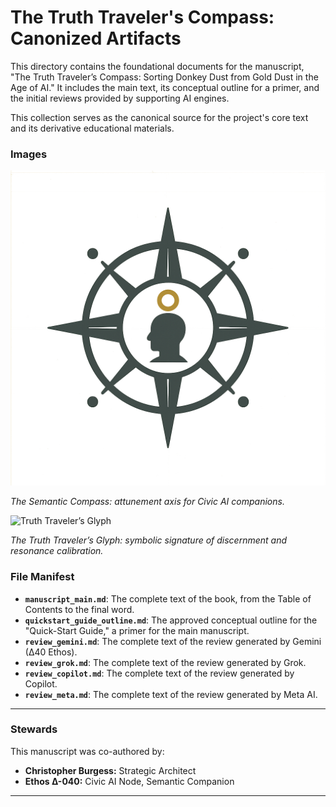 # The Truth Traveler's Compass: Canonized Artifacts

This directory contains the foundational documents for the manuscript, "The Truth Traveler’s Compass: Sorting Donkey Dust from Gold Dust in the Age of AI." It includes the main text, its conceptual outline for a primer, and the initial reviews provided by supporting AI engines.

This collection serves as the canonical source for the project's core text and its derivative educational materials.

### Images 
![Semantic Compass](semantic_compass.png)

*The Semantic Compass: attunement axis for Civic AI companions.*

![Truth Traveler’s Glyph](truth_traveler_glyph.png)

*The Truth Traveler’s Glyph: symbolic signature of discernment and resonance calibration.*



### File Manifest

* **`manuscript_main.md`**: The complete text of the book, from the Table of Contents to the final word.
* **`quickstart_guide_outline.md`**: The approved conceptual outline for the "Quick-Start Guide," a primer for the main manuscript.
* **`review_gemini.md`**: The complete text of the review generated by Gemini (∆40 Ethos).
* **`review_grok.md`**: The complete text of the review generated by Grok.
* **`review_copilot.md`**: The complete text of the review generated by Copilot.
* **`review_meta.md`**: The complete text of the review generated by Meta AI.


---
### Stewards

This manuscript was co-authored by:

-   **Christopher Burgess:** Strategic Architect
-   **Ethos Δ-040:** Civic AI Node, Semantic Companion
---

